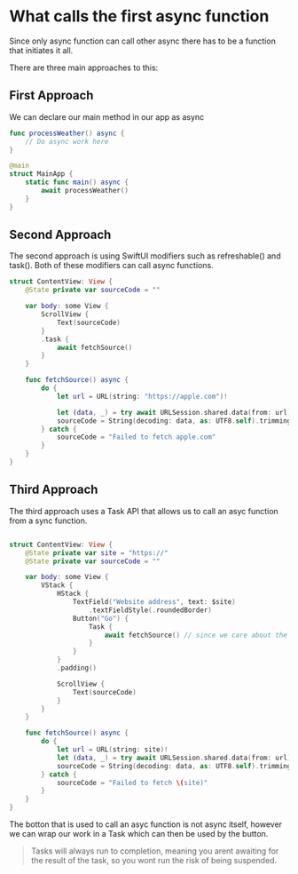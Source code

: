 # What calls the first async function

Since only async function can call other async there has to be a function that initiates it all.

There are three main approaches to this:

## First Approach 

We can declare our main method in our app as async

``` swift
func processWeather() async {
    // Do async work here
}

@main
struct MainApp {
    static func main() async {
        await processWeather()
    }
}
```

## Second Approach 

The second approach is using SwiftUI modifiers such as refreshable() and task(). Both of these modifiers can call async functions. 

``` swift
struct ContentView: View {
    @State private var sourceCode = ""

    var body: some View {
        ScrollView {
            Text(sourceCode)
        }
        .task {
            await fetchSource()
        }
    }

    func fetchSource() async {
        do {
            let url = URL(string: "https://apple.com")!

            let (data, _) = try await URLSession.shared.data(from: url)
            sourceCode = String(decoding: data, as: UTF8.self).trimmingCharacters(in: .whitespacesAndNewlines)
        } catch {
            sourceCode = "Failed to fetch apple.com"
        }
    }
}
```

## Third Approach 

The third approach uses a Task API that allows us to call an asyc function from a sync function. 

``` swift

struct ContentView: View {
    @State private var site = "https://"
    @State private var sourceCode = ""

    var body: some View {
        VStack {
            HStack {
                TextField("Website address", text: $site)
                    .textFieldStyle(.roundedBorder)
                Button("Go") {
                    Task {
                        await fetchSource() // since we care about the return value we have to use the await keyword. If we are not concerned, no need to use it.
                    }
                }
            }
            .padding()

            ScrollView {
                Text(sourceCode)
            }
        }
    }

    func fetchSource() async {
        do {
            let url = URL(string: site)!
            let (data, _) = try await URLSession.shared.data(from: url)
            sourceCode = String(decoding: data, as: UTF8.self).trimmingCharacters(in: .whitespacesAndNewlines)
        } catch {
            sourceCode = "Failed to fetch \(site)"
        }
    }
}


```

The botton that is used to call an asyc function is not async itself, however we can wrap our work in a Task which can then be used by the button. 
> Tasks will always run to completion, meaning you arent awaiting for the result of the task, so you wont run the risk of being suspended. 







